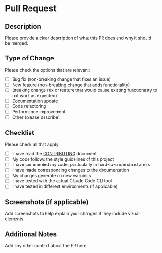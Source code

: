 # Pull Request

## Description

Please provide a clear description of what this PR does and why it should be merged.

## Type of Change

Please check the options that are relevant:

- [ ] Bug fix (non-breaking change that fixes an issue)
- [ ] New feature (non-breaking change that adds functionality)
- [ ] Breaking change (fix or feature that would cause existing functionality to not work as expected)
- [ ] Documentation update
- [ ] Code refactoring
- [ ] Performance improvement
- [ ] Other (please describe):

## Checklist

Please check all that apply:

- [ ] I have read the [CONTRIBUTING](../CONTRIBUTING.md) document
- [ ] My code follows the style guidelines of this project
- [ ] I have commented my code, particularly in hard-to-understand areas
- [ ] I have made corresponding changes to the documentation
- [ ] My changes generate no new warnings
- [ ] I have tested with the actual Claude Code CLI tool
- [ ] I have tested in different environments (if applicable)

## Screenshots (if applicable)

Add screenshots to help explain your changes if they include visual elements.

## Additional Notes

Add any other context about the PR here.